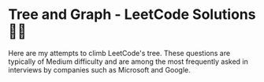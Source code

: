 # Tree and Graph - LeetCode Solutions 🌳🌐

Here are my attempts to climb LeetCode's tree. These questions are typically of Medium difficulty and are among the most frequently asked in interviews by companies such as Microsoft and Google.
